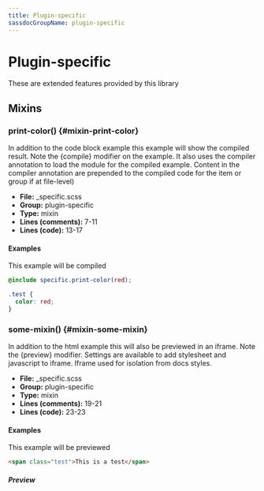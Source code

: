 ```yaml
---
title: Plugin-specific
sassdocGroupName: plugin-specific
---
```



# Plugin-specific


<div class="sassdoc-intro">
  
These are extended features provided by this library
  
</div>
    



## Mixins




###  print-color() <Badge text="mixin" type="tip" vertical="top" />  {#mixin-print-color} 

  

In addition to the code block example this example will show the compiled result. Note the  {compile} modifier on the example. It also uses the compiler annotation to load the module for the compiled example. Content in the compiler annotation are prepended to the compiled code for the item or group if at file-level)
    
    


<SassdocDetails summary="Meta Information">

- **File:** _specific.scss
- **Group:** plugin-specific
- **Type:** mixin
- **Lines (comments):** 7-11
- **Lines (code):** 13-17

</SassdocDetails>
    
    

#### Examples

This example will be compiled      


<CodeGroup>


<CodeGroupItem title="SCSS">

``` scss
@include specific.print-color(red);
```
  
</CodeGroupItem>
  

<CodeGroupItem title="CSS">

``` css
.test {
  color: red;
}
```
  
</CodeGroupItem>
  
</CodeGroup>
  



      


###  some-mixin() <Badge text="mixin" type="tip" vertical="top" />  {#mixin-some-mixin} 

  

In addition to the html example this will also be previewed in an iframe. Note the {preview} modifier. Settings are available to add stylesheet and javascript to iframe. Iframe used for isolation from docs styles. 
    
    


<SassdocDetails summary="Meta Information">

- **File:** _specific.scss
- **Group:** plugin-specific
- **Type:** mixin
- **Lines (comments):** 19-21
- **Lines (code):** 23-23

</SassdocDetails>
    
    

#### Examples

This example will be previewed      


``` html
<span class="test">This is a test</span>
```
  


##### Preview


<SassdocPreview uid="plugin-specific-mixin-some-mixin" :exampleIndex="0" />
  

  

      
  

<script>
const sassdocGroup = [{"groupName":"plugin-specific","id":"mixin-print-color","uid":"plugin-specific-mixin-print-color","title":"print-color()","groupPath":"/sass/plugin-specific/","path":"/sass/plugin-specific/#mixin-print-color","previewsByIndex":{}},{"groupName":"plugin-specific","id":"mixin-some-mixin","uid":"plugin-specific-mixin-some-mixin","title":"some-mixin()","groupPath":"/sass/plugin-specific/","path":"/sass/plugin-specific/#mixin-some-mixin","previewsByIndex":{"0":"<span class=\"test\">This is a test</span>"}}];
export default {
  sassdocGroup,
  provide: {
    getSassdocItem(uid) {
      return sassdocGroup.find(item => item.uid === uid);
    },
    getSassdocGroup() {
      return sassdocGroup;
    }
  }
}
</script> 
  
  
